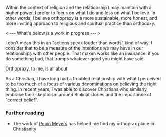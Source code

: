 ---
---
Within the context of religion and the relationship I may maintain with a higher power, I prefer to focus on what I do and less on what I believe. In other words, I believe orthopraxy is a more sustainable, more honest, and more inviting approach to religious and spiritual practice than orthodoxy. 

< --- What's below is a work in progress --- >

I don't mean this in an "actions speak louder than words" kind of way. I consider that to be a measure of the intentions we may have in our relationships with other people. That maxim works like an insurance: if you do something bad, that trumps whatever good you might have said. 

Orthopraxy, to me, is all about 

As a Christian, I have long had a troubled relationship with what I perceived to be too much of a focus of various denominations on believing the right thing. In recent years, I was able to discover Christians who similarly embrace their skepticism around Biblical stories and the importance of "correct belief".


### Further reading
- The work of [Robin Meyers](https://www.robinrexmeyers.com/) has helped me find my orthoprax place in Christianity 